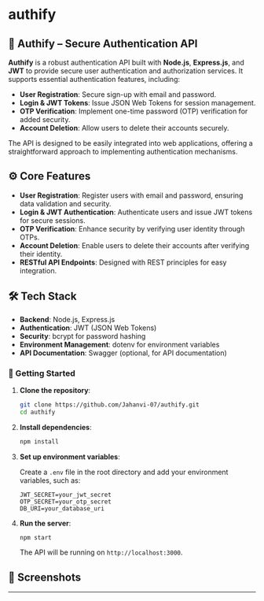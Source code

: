 # authify

## 🔐 Authify – Secure Authentication API

**Authify** is a robust authentication API built with **Node.js**, **Express.js**, and **JWT** to provide secure user authentication and authorization services. It supports essential authentication features, including:

* **User Registration**: Secure sign-up with email and password.
* **Login & JWT Tokens**: Issue JSON Web Tokens for session management.
* **OTP Verification**: Implement one-time password (OTP) verification for added security.
* **Account Deletion**: Allow users to delete their accounts securely.

The API is designed to be easily integrated into web applications, offering a straightforward approach to implementing authentication mechanisms.


## ⚙️ Core Features

* **User Registration**: Register users with email and password, ensuring data validation and security.
* **Login & JWT Authentication**: Authenticate users and issue JWT tokens for secure sessions.
* **OTP Verification**: Enhance security by verifying user identity through OTPs.
* **Account Deletion**: Enable users to delete their accounts after verifying their identity.
* **RESTful API Endpoints**: Designed with REST principles for easy integration.


## 🛠️ Tech Stack

* **Backend**: Node.js, Express.js
* **Authentication**: JWT (JSON Web Tokens)
* **Security**: bcrypt for password hashing
* **Environment Management**: dotenv for environment variables
* **API Documentation**: Swagger (optional, for API documentation)


### 🚀 Getting Started

1. **Clone the repository**:

   ```bash
   git clone https://github.com/Jahanvi-07/authify.git
   cd authify
   ```

2. **Install dependencies**:

   ```bash
   npm install
   ```

3. **Set up environment variables**:

   Create a `.env` file in the root directory and add your environment variables, such as:

   ```plaintext
   JWT_SECRET=your_jwt_secret
   OTP_SECRET=your_otp_secret
   DB_URI=your_database_uri
   ```

4. **Run the server**:

   ```bash
   npm start
   ```

   The API will be running on `http://localhost:3000`.


## 📸 Screenshots
---
